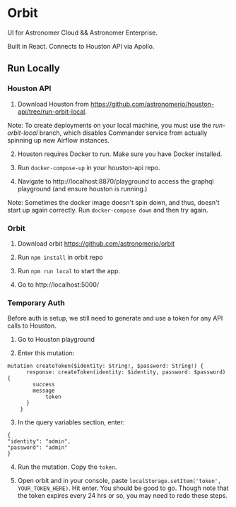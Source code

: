# Orbit

UI for Astronomer Cloud && Astronomer Enterprise.

Built in React. Connects to Houston API via Apollo.

## Run Locally

### Houston API

1.  Download Houston from https://github.com/astronomerio/houston-api/tree/run-orbit-local.

Note: To create deployments on your local machine, you must use the _run-orbit-local_ branch, which disables Commander service from actually spinning up new Airflow instances.

2.  Houston requires Docker to run. Make sure you have Docker installed.

3.  Run `docker-compose-up` in your houston-api repo.

4.  Navigate to http://localhost:8870/playground to access the graphql playground (and ensure houston is running.)

Note: Sometimes the docker image doesn't spin down, and thus, doesn't start up again correctly. Run `docker-compose down` and then try again.

### Orbit

1.  Download orbit https://github.com/astronomerio/orbit

2.  Run `npm install` in orbit repo

3.  Run `npm run local` to start the app.

4.  Go to http://localhost:5000/

### Temporary Auth

Before auth is setup, we still need to generate and use a token for any API calls to Houston.

1.  Go to Houston playground

2.  Enter this mutation:

```
mutation createToken($identity: String!, $password: String!) {
      response: createToken(identity: $identity, password: $password) {
        success
        message
    		token
      }
    }

```

3.  In the query variables section, enter:

```
{
"identity": "admin",
"password": "admin"
}
```

4.  Run the mutation. Copy the `token`.

5.  Open orbit and in your console, paste `localStorage.setItem('token', YOUR_TOKEN_HERE)`. Hit enter. You should be good to go. Though note that the token expires every 24 hrs or so, you may need to redo these steps.
